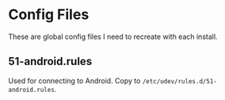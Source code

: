 # Config Files

These are global config files I need to recreate with each install.

## 51-android.rules

Used for connecting to Android. Copy to `/etc/udev/rules.d/51-android.rules`.
